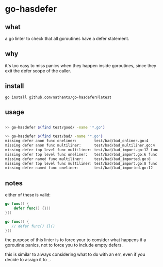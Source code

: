 # go-hasdefer

## what

a go linter to check that all goroutines have a defer statement.

## why

it's too easy to miss panics when they happen inside goroutines, since they exit the defer scope of the caller.

## install

`go install github.com/nathants/go-hasdefer@latest`


## usage

```bash

>> go-hasdefer $(find test/good/ -name '*.go')

>> go-hasdefer $(find test/bad/ -name '*.go')
missing defer anon func oneliner:        test/bad/bad_onliner.go:4      go func() {}()
missing defer anon func multiliner:      test/bad/bad_multiliner.go:4   go func() {
missing defer top level func multiliner: test/bad/bad_import.go:12 func Foobar() {
missing defer top level func oneliner:   test/bad/bad_import.go:6 func (d *Data) Foobar2() {}
missing defer named func multiliner:     test/bad/bad_imported.go:8     Foobar3 := func() {
missing defer top level func multiliner: test/bad/bad_import.go:8 func (d *Data) Foobar4() {
missing defer named func oneliner:       test/bad/bad_imported.go:12    Foobar4 := func() {}
```

## notes

either of these is valid:

```go
go func() {
    defer func() {}()
}()
```

```go
go func() {
   // defer func() {}()
}()
```

the purpose of this linter is to force your to consider what happens if a goroutine panics, not to force you to include empty defers.

this is similar to always considering what to do with an err, even if you decide to assign it to `_`.
